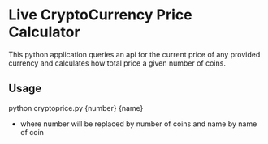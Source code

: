 # Live CryptoCurrency Price Calculator
This python application queries an api for the current price of any provided currency and calculates how
total price a given number of coins.

## Usage
python cryptoprice.py {number} {name}<br>
* where number will be replaced by number of coins and name by name of coin